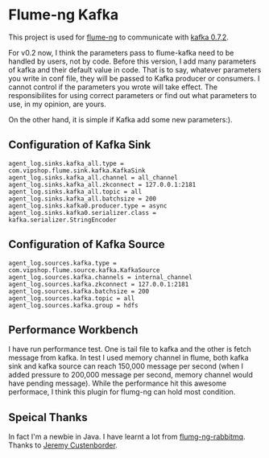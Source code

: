 Flume-ng Kafka
===========

This project is used for [flume-ng](https://github.com/apache/flume) to communicate with [kafka 0.7,2](http://kafka.apache.org/07/quickstart.html).

For v0.2 now, I think the parameters pass to flume-kafka need to be handled by users, not by code. Before this version, I add many parameters of kafka and their default value in code. That is to say, whatever parameters you write in conf file, they will be passed to Kafka producer or consumers. I cannot control if the parameters you wrote will take effect. The responsibilites for using correct parameters or find out what parameters to use, in my opinion, are yours. 

On the other hand, it is simple if Kafka add some new parameters:).

Configuration of Kafka Sink
----------

    agent_log.sinks.kafka_all.type = com.vipshop.flume.sink.kafka.KafkaSink
    agent_log.sinks.kafka_all.channel = all_channel
    agent_log.sinks.kafka_all.zkconnect = 127.0.0.1:2181
    agent_log.sinks.kafka_all.topic = all
    agent_log.sinks.kafka_all.batchsize = 200
    agent_log.sinks.kafka0.producer.type = async
    agent_log.sinks.kafka0.serializer.class = kafka.serializer.StringEncoder


Configuration of Kafka Source
----------

    agent_log.sources.kafka.type = com.vipshop.flume.source.kafka.KafkaSource
    agent_log.sources.kafka.channels = internal_channel
    agent_log.sources.kafka.zkconnect = 127.0.0.1:2181
    agent_log.sources.kafka.batchsize = 200
    agent_log.sources.kafka.topic = all
    agent_log.sources.kafka.group = hdfs

Performance Workbench
----------

I have run performance test. One is tail file to kafka and the other is fetch message from kafka. In test I used memory channel in flume, both kafka sink and kafka source can reach 150,000 message per second (when I added pressure to 200,000 message per second, memory channel would have pending message). While the performance hit this awesome performace, I think this plugin for flumg-ng can hold most condition.

Speical Thanks
---------

In fact I'm a newbie in Java. I have learnt a lot from [flumg-ng-rabbitmq](https://github.com/jcustenborder/flume-ng-rabbitmq). Thanks to [Jeremy Custenborder](https://github.com/jcustenborder).
